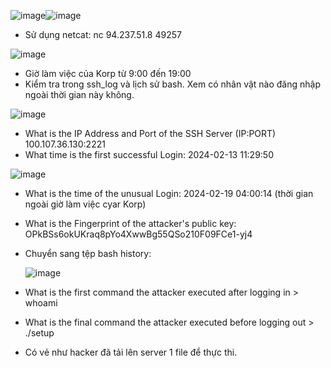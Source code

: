 ![image](https://github.com/user-attachments/assets/c5df2da7-d79c-4dce-bf75-5fae30bce2b6)![image](https://github.com/user-attachments/assets/90f4cfa9-2578-482e-9bcd-bda1ba809d95)

- Sử dụng netcat: nc  94.237.51.8 49257

![image](https://github.com/user-attachments/assets/dd0ef944-6c49-45d2-89c8-f82fe6b8100d)

- Giờ làm việc của Korp từ 9:00 đến 19:00
- Kiểm tra trong ssh_log và lịch sử bash. Xem có nhân vật nào đăng nhập ngoài thời gian này không.

![image](https://github.com/user-attachments/assets/0f653e2b-e7aa-4e50-b0d2-69d925d6fee1)

- What is the IP Address and Port of the SSH Server (IP:PORT) 100.107.36.130:2221
- What time is the first successful Login: 2024-02-13 11:29:50

![image](https://github.com/user-attachments/assets/8d6669e4-e228-4005-a753-4c211202a0fa)

- What is the time of the unusual Login: 2024-02-19 04:00:14 (thời gian ngoài giờ làm việc cyar Korp)
- What is the Fingerprint of the attacker's public key: OPkBSs6okUKraq8pYo4XwwBg55QSo210F09FCe1-yj4
- Chuyển sang tệp bash history:

  ![image](https://github.com/user-attachments/assets/4eaa1d4b-f6c9-4615-a624-a867cb87fd13)

- What is the first command the attacker executed after logging in > whoami
- What is the final command the attacker executed before logging out > ./setup
- Có vẻ như hacker đã tải lên server 1 file để thực thi. 

